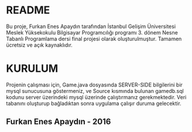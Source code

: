 # README #
Bu proje, Furkan Enes Apaydın tarafından İstanbul Gelişim Üniversitesi Meslek Yüksekokulu Bilgisayar Programcılığı programı 3. dönem Nesne Tabanlı Programlama dersi final projesi olarak oluşturulmuştur. Tamamen ücretsiz ve açık kaynaklıdır.

# KURULUM #
Projenin çalışması için, Game.java dosyasında SERVER-SIDE bilgilerini bir mysql sunucusuna göstermeniz, ve Source kısmında bulunan gamedb.sql kodunu server üzerindeki mysql üzerinde çalıştırmanız gerekmektedir. Veri tabanını oluşturup bağladıktan sonra uygulama çalışır duruma gelecektir.


## Furkan Enes Apaydın - 2016